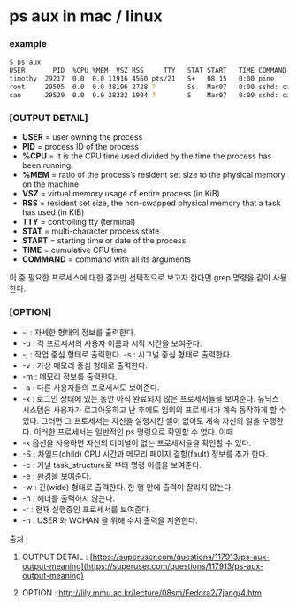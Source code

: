 # ps aux in mac / linux

### example

```bash
$ ps aux  
USER       PID  %CPU %MEM  VSZ RSS     TTY   STAT START   TIME COMMAND
timothy  29217  0.0  0.0 11916 4560 pts/21   S+   08:15   0:00 pine  
root     29505  0.0  0.0 38196 2728 ?        Ss   Mar07   0:00 sshd: can [priv]   
can      29529  0.0  0.0 38332 1904 ?        S    Mar07   0:00 sshd: can@notty  
```

### [OUTPUT DETAIL]

- **USER** = user owning the process
- **PID** = process ID of the process
- **%CPU** = It is the CPU time used divided by the time the process has been running.
- **%MEM** = ratio of the process’s resident set size to the physical memory on the machine
- **VSZ** = virtual memory usage of entire process (in KiB)
- **RSS** = resident set size, the non-swapped physical memory that a task has used (in KiB)
- **TTY** = controlling tty (terminal)
- **STAT** = multi-character process state
- **START** = starting time or date of the process
- **TIME** = cumulative CPU time
- **COMMAND** = command with all its arguments



이 중 필요한 프로세스에 대한 결과만 선택적으로 보고자 한다면 grep 명령을 같이 사용한다. 

### [OPTION]

* -l : 자세한 형태의 정보를 출력한다.  
* -u : 각 프로세서의 사용자 이름과 시작 시간을 보여준다.  
* -j : 작업 중심 형태로 출력한다. -s : 시그널 중심 형태로 출력한다. 
* -v : 가상 메모리 중심 형태로 출력한다. 
* -m : 메모리 정보를 출력한다.  
* -a : 다른 사용자들의 프로세서도 보여준다. 
* -x : 로그인 상태에 있는 동안 아직 완료되지 않은 프로세서들을 보여준다.  유닉스 시스템은 사용자가 로그아웃하고 난 후에도 임의의 프로세서가 계속 동작하게 할 수 있다. 그러면 그 프로세서는 자신을 실행시킨 셸이 없이도 계속 자신의 일을  수행한다. 이러한 프로세서는 일반적인 ps 명령으로 확인할 수 없다. 이때 
* -x 옵션을  사용하면 자신의 터미널이 없는 프로세서들을 확인할 수 있다.  
* -S : 차일드(child) CPU 시간과 메모리 페이지 결함(fault) 정보를 추가 한다.  
* -c : 커널 task_structure로 부터 명령 이름을 보여준다.  
* -e : 환경을 보여준다.  
* -w : 긴(wide) 형태로 출력한다. 한 행 안에 출력이 잘리지 않는다.  
* -h : 헤더를 출력하지 않는다.  
* -r : 현재 실행중인 프로세서를 보여준다. 
* -n : USER 와 WCHAN 을 위해 수치 출력을 지원한다.



출처 :

1. OUTPUT DETAIL : [https://superuser.com/questions/117913/ps-aux-output-meaning](https://superuser.com/questions/117913/ps-aux-output-meaning)

2. OPTION : http://lily.mmu.ac.kr/lecture/08sm/Fedora2/7jang/4.htm
